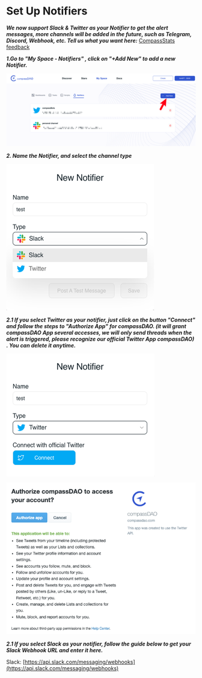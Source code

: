 # Set Up Notifiers

_**We now support Slack & Twitter as your Notifier to get the alert messages, more channels will be added in the future, such as Telegram, Discord, Webhook, etc. Tell us what you want here:**_ [CompassStats feedback](https://forms.gle/LkkkLHUoZj7q2CWr9)

_**1.Go to "My Space - Notifiers"  , click on "+Add New" to add a new Notifier.**_

![](<../../../.gitbook/assets/image (1).png>)

_**2. Name the Notifier, and select the channel type**_

![](<../../../.gitbook/assets/image (2) (1).png>)

_**2.1 If you select Twitter as your notifier, just click on the button "Connect" and follow the steps to "Authorize App" for compassDAO. (it will grant compassDAO App several accesses, we will only send threads when the alert is triggered, please recognize our official Twitter App compassDAO) . You can delete it anytime.**_

![](<../../../.gitbook/assets/image (5).png>)

&#x20;

![](<../../../.gitbook/assets/image (4) (1).png>)

_**2.1 If you select Slack as your notifier, follow the guide below to get your Slack Webhook URL and enter it here.**_

Slack:  [https://api.slack.com/messaging/webhooks](https://api.slack.com/messaging/webhooks)









